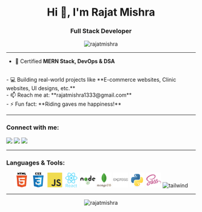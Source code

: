 <h1 align="center">Hi 👋, I'm Rajat Mishra</h1>

<h3 align="center">Full Stack Developer</h3>

<p align="center">
  <img src="https://komarev.com/ghpvc/?username=rajatmishra&label=Profile%20views&color=0e75b6&style=flat" alt="rajatmishra" />
</p>

---

- 🌱 Certified **MERN Stack, DevOps & DSA**
<br>
- 💻 Building real-world projects like **E-commerce websites, Clinic websites, UI designs, etc.**
<br>
- 📫 Reach me at: **rajatmishra1333@gmail.com**
<br>
- ⚡ Fun fact: **Riding gaves me happiness!**

---

<h3 align="left">Connect with me:</h3>

<p align="left">
<a href="https://twitter.com/rajatcodes_" target="blank"><img src="https://img.shields.io/badge/Twitter-1DA1F2?style=for-the-badge&logo=twitter&logoColor=white" /></a>
<a href="https://www.linkedin.com/in/rajat2458/" target="blank"><img src="https://img.shields.io/badge/LinkedIn-0A66C2?style=for-the-badge&logo=linkedin&logoColor=white" /></a>
<a href="https://instagram.com/rajat_2458" target="blank"><img src="https://img.shields.io/badge/Instagram-E4405F?style=for-the-badge&logo=instagram&logoColor=white" /></a>
</p>

---

<h3 align="left">Languages & Tools:</h3>

<p align="center">
  <img src="https://raw.githubusercontent.com/devicons/devicon/master/icons/html5/html5-original-wordmark.svg" alt="html5" width="40" height="40"/>
  <img src="https://raw.githubusercontent.com/devicons/devicon/master/icons/css3/css3-original-wordmark.svg" alt="css3" width="40" height="40"/>
  <img src="https://raw.githubusercontent.com/devicons/devicon/master/icons/javascript/javascript-original.svg" alt="javascript" width="40" height="40"/>
  <img src="https://raw.githubusercontent.com/devicons/devicon/master/icons/react/react-original-wordmark.svg" alt="react" width="40" height="40"/>
  <img src="https://raw.githubusercontent.com/devicons/devicon/master/icons/nodejs/nodejs-original-wordmark.svg" alt="nodejs" width="40" height="40"/>
  <img src="https://raw.githubusercontent.com/devicons/devicon/master/icons/mongodb/mongodb-original-wordmark.svg" alt="mongodb" width="40" height="40"/>
  <img src="https://raw.githubusercontent.com/devicons/devicon/master/icons/express/express-original-wordmark.svg" alt="express" width="40" height="40"/>
  <img src="https://raw.githubusercontent.com/devicons/devicon/master/icons/python/python-original.svg" alt="python" width="40" height="40"/>
  <img src="https://raw.githubusercontent.com/devicons/devicon/master/icons/sass/sass-original.svg" alt="sass" width="40" height="40"/>
  <img src="https://www.vectorlogo.zone/logos/tailwindcss/tailwindcss-icon.svg" alt="tailwind" width="40" height="40"/>
 
</p>

---

<p align="center">
  <img src="https://github-readme-stats.vercel.app/api?username=rajatmishra&show_icons=true&theme=radical" alt="rajatmishra" />
</p>
